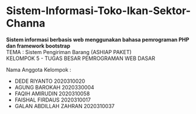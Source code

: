 # Sistem-Informasi-Toko-Ikan-Sektor-Channa  

**Sistem informasi berbasis web menggunakan bahasa pemrograman PHP dan framework bootstrap**   
TEMA : Sistem Pengiriman Barang (ASHIAP PAKET)  
KELOMPOK 5 - TUGAS BESAR PEMROGRAMAN WEB DASAR  
  
Nama Anggota Kelompok  : 
- DEDE RIYANTO 2020310020
- AGUNG BAROKAH 2020330004
- FAQIH AMIRUDIN 2020310058
- FAISHAL FIRDAUS 2020310017
- GALAN ABDILLAH ZAHRAN 2020310037
